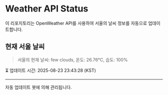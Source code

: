
# Weather API Status

이 리포지토리는 OpenWeather API를 사용하여 서울의 날씨 정보를 자동으로 업데이트합니다.

## 현재 서울 날씨
> 서울의 현재 날씨: few clouds, 온도: 26.76°C, 습도: 100%

⏳ 업데이트 시간: 2025-08-23 23:43:28 (KST)

---
자동 업데이트 봇에 의해 관리됩니다.
